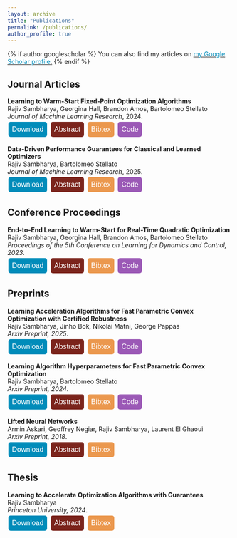 ```yaml
---
layout: archive
title: "Publications"
permalink: /publications/
author_profile: true
---
```


<style>
.button {
  background-color: #4CAF50; /* Green */
  border: none;
  color: white;
  padding: 8px 8px;
  text-align: center;
  text-decoration: none;
  display: inline-block;
  font-size: 16px;
  margin: 4px 2px;
  cursor: pointer;
  border-radius: 5px;
}

.button2 {background-color: #008CBA;} /* Blue */
.button4 {background-color: #7B241C;} /* Red */ 
.button3 {background-color: #9B59B6 ;} /* Purple */ 
.button5 {background-color:#EB984E;} /* Orange-brown */
.button6 {background-color:#58D68D;} /* Green */
.button7 {background-color:#1F77B4; color:#1F77B4} /* Blue */
.button8 {background-color:#FF7F0E; color:#FF7F0E} /* Orange */
.button9 {background-color:#2CA02C; color:#2CA02C} /* Green */
.button10 {background-color:black; color:black} /* Black */
.button11 {background-color:#BF00BF; color:#BF00BF} /* Magenta */


a:link {
  color: #008CBA;
  background-color: white;
  text-decoration: none;
}
a:visited {
  color: #008CBA;
  background-color: white;
  text-decoration: none;
}
a:hover {
  color: #008CBA;
  background-color: white;
  text-decoration: none;
}
a:active {
  color: #008CBA;
  background-color: white;
  text-decoration: none;
}
</style>


{% if author.googlescholar %}
  You can also find my articles on <u><a href="{{author.googlescholar}}">my Google Scholar profile</a>.</u>
{% endif %}

## Journal Articles

**Learning to Warm-Start Fixed-Point Optimization Algorithms**\
Rajiv Sambharya, Georgina Hall, Brandon Amos, Bartolomeo Stellato\
*Journal of Machine Learning Research*, 2024.\
<a href="https://jmlr.org/papers/volume25/23-1174/23-1174.pdf">
<button class="button button2">
Download
</button>
</a>
<a href='javascript:;'
onclick='$("#abs_l2ws_fp").toggle()'>
<button class="button button4">
Abstract
</button>
</a>
<a href='javascript:;'
onclick='$("#bib_l2ws_fp").toggle()'>
<button class="button button5">
Bibtex
</button>
</a>
<a href="https://github.com/stellatogrp/l2ws_fixed_point">
<button class="button button3">
Code
</button>
</a>

<div id="abs_l2ws_fp" style="text-align: justify; display: none; color: white; background-color: #7B241C" markdown="1">
We introduce a machine-learning framework to warm-start fixed-point optimization algorithms. Our architecture consists of a neural network mapping problem parameters to warm starts, followed by a predefined number of fixed-point iterations. We propose two loss functions designed to either minimize the fixed-point residual or the distance to a ground truth solution. In this way, the neural network predicts warm starts with the end-to-end goal of minimizing the downstream loss. An important feature of our architecture is its flexibility, in that it can predict a warm start for fixed-point algorithms run for any number of steps, without being limited to the number of steps it has been trained on. We provide PAC-Bayes generalization bounds on unseen data for common classes of fixed-point operators: contractive, linearly convergent, and averaged. Applying this framework to well-known applications in control, statistics, and signal processing, we observe a significant reduction in the number of iterations and solution time required to solve these problems, through learned warm starts.
</div>

<div id="bib_l2ws_fp" style="text-align: justify; display: none; color: white; background-color: #EB984E" markdown="1">
<pre>@article{JMLR:v25:23-1174,
  author  = {Rajiv Sambharya and Georgina Hall and Brandon Amos and Bartolomeo Stellato},
  title   = {Learning to Warm-Start Fixed-Point Optimization Algorithms},
  journal = {Journal of Machine Learning Research},
  year    = {2024},
  volume  = {25},
  number  = {166},
  pages   = {1--46},
  url     = {http://jmlr.org/papers/v25/23-1174.html}
}
</pre>
</div>


**Data-Driven Performance Guarantees for Classical and Learned Optimizers**\
Rajiv Sambharya, Bartolomeo Stellato\
*Journal of Machine Learning Research*, 2025.\
<a href="https://arxiv.org/pdf/2404.13831.pdf">
<button class="button button2">
Download
</button>
</a>
<a href='javascript:;'
onclick='$("#abs_data_driven_guarantees").toggle()'>
<button class="button button4">
Abstract
</button>
</a>
<a href='javascript:;'
onclick='$("#bib_data_driven_guarantees").toggle()'>
<button class="button button5">
Bibtex
</button>
</a>
<a href="https://github.com/stellatogrp/dataDrivenOptimizerGuarantees">
<button class="button button3">
Code
</button>
</a>


<div id="abs_data_driven_guarantees" style="text-align: justify; display: none; color: white; background-color: #7B241C" markdown="1">
We introduce a data-driven approach to analyze the performance of continuous optimization algorithms using generalization guarantees from statistical learning theory. We study classical and learned optimizers to solve families of parametric optimization problems. We build generalization guarantees for classical optimizers, using a sample convergence bound, and for learned optimizers, using the Probably Approximately Correct (PAC)-Bayes framework. To train learned optimizers, we use a gradient-based algorithm to directly minimize the PAC-Bayes upper bound. Numerical experiments in signal processing, control, and meta-learning showcase the ability of our framework to provide strong generalization guarantees for both classical and learned optimizers given a fixed budget of iterations. For classical optimizers, our bounds are much tighter than those that worst-case guarantees provide. For learned optimizers, our bounds outperform the empirical outcomes observed in their non-learned counterparts.
</div>


<div id="bib_data_driven_guarantees" style="text-align: justify; display: none; color: white; background-color: #EB984E" markdown="1">
<pre>@article{sambharya2025data,
  author  = {Rajiv Sambharya and Bartolomeo Stellato},
  title   = {Data-Driven Performance Guarantees for Classical and Learned Optimizers},
  journal = {Journal of Machine Learning Research},
  year    = {2025},
  volume  = {26},
  number  = {171},
  pages   = {1--49},
  url     = {http://jmlr.org/papers/v26/24-0755.html}
}</pre>
</div>


## Conference Proceedings

**End-to-End Learning to Warm-Start for Real-Time Quadratic Optimization**\
Rajiv Sambharya, Georgina Hall, Brandon Amos, Bartolomeo Stellato\
*Proceedings of the 5th Conference on Learning for Dynamics and Control, 2023*.\
<a href="https://proceedings.mlr.press/v211/sambharya23a/sambharya23a.pdf">
<button class="button button2">
 Download
</button>
</a>
<a href='javascript:;'
onclick='$("#abs_e2e_qp").toggle()'>
<button class="button button4">
Abstract
</button>
</a>
<a href='javascript:;'
onclick='$("#bib_e2e_qp").toggle()'>
<button class="button button5">
Bibtex
</button>
</a>
<a href="https://github.com/stellatogrp/l2ws">
<button class="button button3">
Code
</button>
</a>



<div id="abs_e2e_qp" style="text-align: justify; display: none; color: white; background-color: #7B241C" markdown="1">
First-order methods are widely used to solve convex quadratic 
programs (QPs) in real-time applications because of their low
 per-iteration cost. However, they can suffer from slow convergence 
 to accurate solutions. In this paper, we present a framework which 
 learns an effective warm-start for a popular first-order method in 
 real-time applications, Douglas-Rachford (DR) splitting, across a family
 of parametric QPs. This framework consists of two modules: a 
 feedforward neural network block, which takes as input the parameters of the QP and outputs a warm-start, and a block which performs a 
fixed number of iterations of DR splitting from this warm-start and outputs a candidate solution. A key feature of our framework is its ability to do end-to-end
learning as we differentiate through the DR iterations. To illustrate the effectiveness
of our method, we provide generalization bounds (based on Rademacher complexity)
that improve with the number of training problems and number of iterations simultaneously. We further apply our method to three real-time applications and observe that, by learning good warm-starts, we are able to significantly reduce the number of
iterations required to obtain high-quality solutions.
</div>
    
<div id="bib_e2e_qp" style="text-align: justify; display: none; color: white; background-color: #EB984E" markdown="1">
<pre>@misc{sambharya_2022_endtoend,
      title={End-to-End Learning to Warm-Start for Real-Time Quadratic Optimization}, 
      author={Rajiv Sambharya and Georgina Hall and Brandon Amos and Bartolomeo Stellato},
      year={2022},
      eprint={2212.08260},
      archivePrefix={arXiv},
      primaryClass={math.OC}
}
</pre>
</div>


## Preprints

**Learning Acceleration Algorithms for Fast Parametric Convex Optimization with Certified Robustness**\
Rajiv Sambharya, Jinho Bok, Nikolai Matni, George Pappas\
*Arxiv Preprint, 2025*.\
<a href="https://arxiv.org/pdf/2507.16264">
<button class="button button2">
Download
</button>
</a>
<a href='javascript:;'
onclick='$("#abs_lah").toggle()'>
<button class="button button4">
Abstract
</button>
</a>
<a href='javascript:;'
onclick='$("#bib_lah").toggle()'>
<button class="button button5">
Bibtex
</button>
</a>
<a href="https://github.com/stellatogrp/dataDrivenOptimizerGuarantees">
<button class="button button3">
Code
</button>
</a>


<div id="abs_lah" style="text-align: justify; display: none; color: white; background-color: #7B241C" markdown="1">
We develop a machine-learning framework to learn hyperparameter sequences for accelerated first-order methods (e.g., the step size and momentum sequences in accelerated gradient descent) to quickly solve parametric convex optimization problems with certified robustness. We obtain a strong form of robustness guarantee -- certification of worst-case performance over all parameters within a set after a given number of iterations -- through regularization-based training. The regularization term is derived from the performance estimation problem (PEP) framework based on semidefinite programming, in which the hyperparameters appear as problem data. We show how to use gradient-based training to learn the hyperparameters for several first-order methods: accelerated versions of gradient descent, proximal gradient descent, and alternating direction method of multipliers. Through various numerical examples from signal processing, control, and statistics, we demonstrate that the quality of the solution can be dramatically improved within a budget of iterations, while also maintaining strong robustness guarantees. Notably, our approach is highly data-efficient in that we only use ten training instances in all of the numerical examples.
</div>

<div id="bib_lah" style="text-align: justify; display: none; color: white; background-color: #EB984E" markdown="1">
<pre>@article{sambharya2024lah,
  title={Learning Acceleration Algorithms for Fast Parametric Convex Optimization with Certified Robustness},
  author={Sambharya, Rajiv and Bok, Jinho and Matni, Nikolai and Pappas, George},
  journal={arXiv preprint arXiv:2507.16264},
  year={2025}
}</pre>
</div>

**Learning Algorithm Hyperparameters for Fast Parametric Convex Optimization**\
Rajiv Sambharya, Bartolomeo Stellato\
*Arxiv Preprint, 2024*.\
<a href="https://arxiv.org/pdf/2411.15717">
<button class="button button2">
Download
</button>
</a>
<a href='javascript:;'
onclick='$("#abs_lah").toggle()'>
<button class="button button4">
Abstract
</button>
</a>
<a href='javascript:;'
onclick='$("#bib_lah").toggle()'>
<button class="button button5">
Bibtex
</button>
</a>
<a href="https://github.com/stellatogrp/dataDrivenOptimizerGuarantees">
<button class="button button3">
Code
</button>
</a>


<div id="abs_lah" style="text-align: justify; display: none; color: white; background-color: #7B241C" markdown="1">
We introduce a machine-learning framework to learn the hyperparameter sequence of first-order methods (e.g., the step sizes in gradient descent) to quickly solve parametric convex optimization problems. Our computational architecture amounts to running fixed-point iterations where the hyperparameters are the same across all parametric instances and consists of two phases. In the first step-varying phase the hyperparameters vary across iterations, while in the second steady-state phase the hyperparameters are constant across iterations. Our learned optimizer is flexible in that it can be evaluated on any number of iterations and is guaranteed to converge to an optimal solution. To train, we minimize the mean square error to a ground truth solution. In the case of gradient descent, the one-step optimal step size is the solution to a least squares problem, and in the case of unconstrained quadratic minimization, we can compute the two and three-step optimal solutions in closed-form. In other cases, we backpropagate through the algorithm steps to minimize the training objective after a given number of steps. We show how to learn hyperparameters for several popular algorithms: gradient descent, proximal gradient descent, and two ADMM-based solvers: OSQP and SCS. We use a sample convergence bound to obtain generalization guarantees for the performance of our learned algorithm for unseen data, providing both lower and upper bounds. We showcase the effectiveness of our method with many examples, including ones from control, signal processing, and machine learning. Remarkably, our approach is highly data-efficient in that we only use 10 problem instances to train the hyperparameters in all of our examples.
</div>

<div id="bib_lah" style="text-align: justify; display: none; color: white; background-color: #EB984E" markdown="1">
<pre>@article{sambharya2024lah,
  title={Learning Algorithm Hyperparameters for Fast Parametric Convex Optimization},
  author={Sambharya, Rajiv and Stellato, Bartolomeo},
  journal={arXiv preprint arXiv:2411.15717},
  year={2024}
}</pre>
</div>




**Lifted Neural Networks**\
Armin Askari, Geoffrey Negiar, Rajiv Sambharya, Laurent El Ghaoui\
*Arxiv Preprint, 2018*.\
<a href="https://arxiv.org/pdf/1805.01532.pdf">
<button class="button button2">
Download
</button>
</a>
<a href='javascript:;'
onclick='$("#abs_lifted_nn").toggle()'>
<button class="button button4">
Abstract
</button>
</a>
<a href='javascript:;'
onclick='$("#bib_lifted_nn").toggle()'>
<button class="button button5">
Bibtex
</button>
</a>

<div id="abs_lifted_nn" style="text-align: justify; display: none; color: white; background-color: #7B241C" markdown="1">
We describe a novel family of models of multi- layer feedforward neural networks in which the activation functions are encoded via penalties in the training problem. Our approach is based on representing a non-decreasing activation function as the argmin of an appropriate convex optimization problem. The new framework allows for algorithms such as block-coordinate descent methods to be applied, in which each step is composed of a simple (no hidden layer) supervised learning problem that is parallelizable across data points and/or layers. Experiments indicate that the pro- posed models provide excellent initial guesses for weights for standard neural networks. In addition, the model provides avenues for interesting extensions, such as robustness against noisy in- puts and optimizing over parameters in activation functions.
</div>

<div id="bib_lifted_nn" style="text-align: justify; display: none; color: white; background-color: #EB984E" markdown="1">
<pre>@misc{askari_lifted_nn,
  doi = {10.48550/ARXIV.1805.01532},
  url = {https://arxiv.org/abs/1805.01532},
  author = {Askari, Armin and Negiar, Geoffrey and Sambharya, Rajiv and Ghaoui, Laurent El},
  keywords = {Machine Learning (cs.LG), Machine Learning (stat.ML), FOS: Computer and information sciences, FOS: Computer and information sciences},
  title = {Lifted Neural Networks},
  publisher = {arXiv},
  year = {2018},
  copyright = {Creative Commons Attribution Share Alike 4.0 International}
}</pre>
</div>


## Thesis

**Learning to Accelerate Optimization Algorithms with Guarantees**\
Rajiv Sambharya\
*Princeton University, 2024*.\
<a href="https://dataspace.princeton.edu/handle/88435/dsp01zp38wh03k">
<button class="button button2">
Download
</button>
</a>
<a href='javascript:;'
onclick='$("#abs_thesis").toggle()'>
<button class="button button4">
Abstract
</button>
</a>
<a href='javascript:;'
onclick='$("#bib_thesis").toggle()'>
<button class="button button5">
Bibtex
</button>
</a>

<div id="abs_thesis" style="text-align: justify; display: none; color: white; background-color: #7B241C" markdown="1">
	In many real-world scenarios, we need to repeatedly solve similar instances of a parametric optimization problem. Since these problems generally lack closed-form solutions, iterative algorithms are needed to solve them. Yet, due to the limited time available to compute solutions, in many applications, we can only afford to run a fixed number of iterations of these algorithms. This thesis focuses on developing methods that blend machine learning and optimization techniques to take advantage of the shared problem structure and solve these problems faster. We put an emphasis on providing guarantees for such methods. The first main chapter presents a machine-learning framework to warm-start fixed-point optimization algorithms. Our architecture consists of a neural network mapping problem parameters to warm starts, followed by a predefined number of fixed-point iterations. We guarantee convergence by construction and provide generalization bounds using Rademacher complexity and Probably Approximately Correct (PAC)-Bayes theory. Applying this framework to well-known applications in a variety of domains using several different fixed-point algorithms, we observe a significant reduction in the time needed to solve these problems. The second main chapter of this thesis presents a framework to learn the hyperparameters of fixed-point optimization algorithms. The learned hyperparameters are shared across all problem instances; they first vary across iterations and then after a predefined number of steps become constant across iterations. We provide convergence guarantees and generalization guarantees to unseen problem instances. We showcase the effectiveness and data-efficiency of our method with many examples across different fixed-point algorithms. The final main chapter introduces a data-driven approach to analyze the performance of continuous optimization algorithms using generalization guarantees from statistical learning theory. We build generalization guarantees for classical optimizers, using a sample convergence bound, and for learned optimizers, using the PAC-Bayes framework. To train learnedoptimizers, we use a gradient-based algorithm to directly minimize the PAC-Bayes upper bound. For classical optimizers, our bounds are much tighter than those that worst-case guarantees provide. For learned optimizers, our bounds outperform the empirical outcomes observed in their non-learned counterparts.
</div>


<div id="bib_thesis" style="text-align: justify; display: none; color: white; background-color: #EB984E" markdown="1">
<pre>@article{sambharya2024thesis,
  title={Learning to Accelerate Optimization Algorithms with Guarantees},
  author={Sambharya, Rajiv},
  school={Princeton University},
  type={phdthesis},
  year={2024}
}</pre>
</div>
